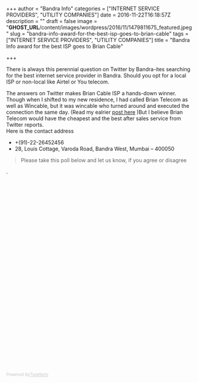 +++
author = "Bandra Info"
categories = ["INTERNET SERVICE PROVIDERS", "UTILITY COMPANIES"]
date = 2016-11-22T16:18:57Z
description = ""
draft = false
image = "__GHOST_URL__/content/images/wordpress/2016/11/1479811675_featured.jpeg"
slug = "bandra-info-award-for-the-best-isp-goes-to-brian-cable"
tags = ["INTERNET SERVICE PROVIDERS", "UTILITY COMPANIES"]
title = "Bandra Info award for the best ISP goes to Brian Cable"

+++


<p dir="auto">There is always this perennial question on Twitter by Bandra-ites searching for the best internet service provider in Bandra. Should you opt for a local ISP or non-local like Airtel or You telecom.</p>
<p>The answers on Twitter makes Brian Cable ISP a hands-down winner. Though when I shifted to my new residence, I had called Brian Telecom as well as Wincable, but it was wincable who turned around and executed the connection the same day. (Read my ealrier <a href="__GHOST_URL__/wincable-installs-broadband-in-record-under-5-hours/" target="_blank">post here</a> )But I believe Brian Telecom would have the cheapest and the best after sales service from Twitter reports.<br />
Here is the contact address</p>
<ul>
<li>+(91)-22-26452456</li>
<li>28, Louis Cottage, Varoda Road, Bandra West, Mumbai &#8211; 400050</li>
</ul>
<blockquote><p>Please take this poll below and let us know, if you agree or disagree</p></blockquote>
<p>.</p>
<p><!-- Change the width and height values to suit you best --></p>
<div class="typeform-widget" style="width: 100%; height: 500px;" data-url="httpss://exist2016.typeform.com/to/vJrpyf" data-text="Which is the best broad band service internet service provider in Bandra"></div>
<p><script>(function(){var qs,js,q,s,d=document,gi=d.getElementById,ce=d.createElement,gt=d.getElementsByTagName,id='typef_orm',b='httpss://s3-eu-west-1.amazonaws.com/share.typeform.com/';if(!gi.call(d,id)){js=ce.call(d,'script');js.id=id;js.src=b+'widget.js';q=gt.call(d,'script')[0];q.parentNode.insertBefore(js,q)}})()</script></p>
<div style="font-family: Sans-Serif; font-size: 12px; color: #999; opacity: 0.5; padding-top: 5px;">Powered by<a style="color: #999;" href="httpss://www.typeform.com/examples/?utm_campaign=vJrpyf&amp;utm_source=typeform.com-3925336-Basic&amp;utm_medium=typeform&amp;utm_content=typeform-embedded-poweredbytypeform&amp;utm_term=EN" target="_blank">Typeform</a></div>



